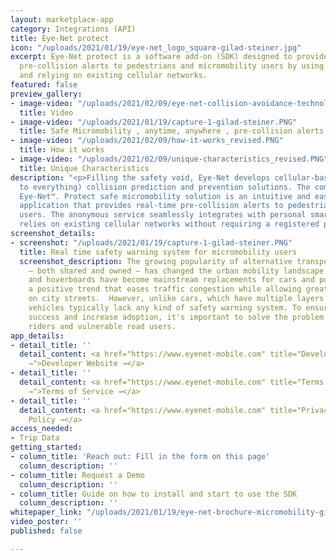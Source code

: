 ```yaml
---
layout: marketplace-app
category: Integrations (API)
title: Eye-Net protect
icon: "/uploads/2021/01/19/eye-net_logo_square-gilad-steiner.jpg"
excerpt: Eye-Net protect is a software add-on (SDK) designed to provide real-time
  pre-collision alerts to pedestrians and micromobility users by using smartphones
  and relying on existing cellular networks.
featured: false
preview_gallery:
- image-video: "/uploads/2021/02/09/eye-net-collision-avoidance-technology-protecting-road-users-anywhere-all-the-time.mp4"
  title: Video
- image-video: "/uploads/2021/01/19/capture-1-gilad-steiner.PNG"
  title: Safe Micromobility , anytime, anywhere , pre-collision alerts
- image-video: "/uploads/2021/02/09/how-it-works_revised.PNG"
  title: How it works
- image-video: "/uploads/2021/02/09/unique-characteristics_revised.PNG"
  title: Unique Characteristics
description: "<p>Filling the safety void, Eye-Net develops cellular-based V2X (vehicle
  to everything) collision prediction and prevention solutions. The company’s innovative
  Eye-Net™. Protect safe micromobility solution is an intuitive and easy-to-use mobile
  application that provides real-time pre-collision alerts to pedestrians and micromobility
  users. The anonymous service seamlessly integrates with personal smartphones and
  relies on existing cellular networks without requiring a registered profile.</p>"
screenshot_details:
- screenshot: "/uploads/2021/01/19/capture-1-gilad-steiner.PNG"
  title: Real time safety warning system for micromobility users
  screenshot_description: The growing popularity of alternative transportation options
    – both shared and owned – has changed the urban mobility landscape. E-bikes, e-scooters,
    and hoverboards have become mainstream replacements for cars and public transportation,
    a positive trend that eases traffic congestion while allowing greater maneuverability
    on city streets.  However, unlike cars, which have multiple layers of protection,  micromobility
    vehicles typically lack any kind of safety warning system. To ensure its continued
    success and increase adoption, it's important to solve the problem of how to protect
    riders and vulnerable road users.
app_details:
- detail_title: ''
  detail_content: <a href="https://www.eyenet-mobile.com" title="Developer Website
    →">Developer Website →</a>
- detail_title: ''
  detail_content: <a href="https://www.eyenet-mobile.com" title="Terms of Service
    →">Terms of Service →</a>
- detail_title: ''
  detail_content: <a href="https://www.eyenet-mobile.com" title="Privacy Policy →">Privacy
    Policy →</a>
access_needed:
- Trip Data
getting_started:
- column_title: 'Reach out: Fill in the form on this page'
  column_description: ''
- column_title: Request a Demo
  column_description: ''
- column_title: Guide on how to install and start to use the SDK
  column_description: ''
whitepaper_link: "/uploads/2021/01/19/eye-net-brochure-micromobility-gilad-steiner.pdf"
video_poster: ''
published: false

---
```


